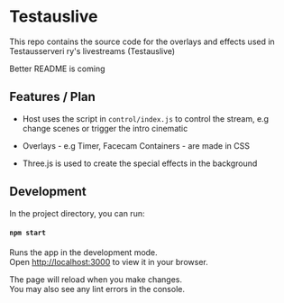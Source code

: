 
# Testauslive

This repo contains the source code for the overlays and effects used in Testausserveri ry's livestreams (Testauslive)

Better README is coming

## Features / Plan

- Host uses the script in `control/index.js` to control the stream, e.g change scenes or trigger the intro cinematic

- Overlays - e.g Timer, Facecam Containers - are made in CSS

- Three.js is used to create the special effects in the background

## Development

In the project directory, you can run:

#### `npm start`

Runs the app in the development mode.\
Open [http://localhost:3000](http://localhost:3000) to view it in your browser.

The page will reload when you make changes.\
You may also see any lint errors in the console.
